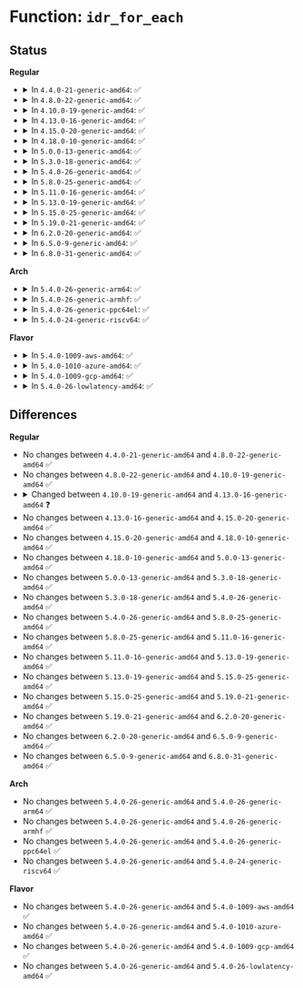 # Function: <code>idr_for_each</code>

## Status
<b>Regular</b>
<ul>
<li>
<details>
<summary>In <code>4.4.0-21-generic-amd64</code>: ✅</summary>

```c
int idr_for_each(struct idr * idp, int (*)(int, void *, void *) fn, void * data)
```

```json
{
  "name": "idr_for_each",
  "collision_type": "Unique Global",
  "inline_type": "No",
  "funcs": [
    {
      "addr": 18446744071582948288,
      "name": "idr_for_each",
      "external": true,
      "loc": "lib/idr.c:686",
      "file": "lib/idr.c",
      "inline": "seen, unknown",
      "caller_inline": [],
      "caller_func": [
        "fs/notify/inotify/inotify_fsnotify.c:inotify_free_group_priv",
        "ipc/shm.c:shm_destroy_orphaned",
        "lib/idr.c:idr_is_empty",
        "drivers/block/loop.c:loop_unregister_transfer",
        "drivers/block/loop.c:loop_exit",
        "drivers/scsi/sg.c:dev_seq_start",
        "net/core/net_namespace.c:rtnl_net_dumpid",
        "net/core/net_namespace.c:__peernet2id_alloc"
      ]
    }
  ],
  "symbols": [
    {
      "addr": 18446744071582948288,
      "name": "idr_for_each",
      "section": ".text",
      "bind": "STB_GLOBAL",
      "size": 259
    }
  ]
}
```
</details>
</li>
<li>
<details>
<summary>In <code>4.8.0-22-generic-amd64</code>: ✅</summary>

```c
int idr_for_each(struct idr * idp, int (*)(int, void *, void *) fn, void * data)
```

```json
{
  "name": "idr_for_each",
  "collision_type": "Unique Global",
  "inline_type": "No",
  "funcs": [
    {
      "addr": 18446744071583236000,
      "name": "idr_for_each",
      "external": true,
      "loc": "lib/idr.c:686",
      "file": "lib/idr.c",
      "inline": "seen, unknown",
      "caller_inline": [],
      "caller_func": [
        "fs/notify/inotify/inotify_fsnotify.c:inotify_free_group_priv",
        "ipc/shm.c:shm_destroy_orphaned",
        "lib/idr.c:idr_is_empty",
        "drivers/block/loop.c:loop_exit",
        "drivers/block/loop.c:loop_unregister_transfer",
        "drivers/scsi/sg.c:dev_seq_start",
        "net/core/net_namespace.c:rtnl_net_dumpid",
        "net/core/net_namespace.c:__peernet2id_alloc"
      ]
    }
  ],
  "symbols": [
    {
      "addr": 18446744071583236000,
      "name": "idr_for_each",
      "section": ".text",
      "bind": "STB_GLOBAL",
      "size": 263
    }
  ]
}
```
</details>
</li>
<li>
<details>
<summary>In <code>4.10.0-19-generic-amd64</code>: ✅</summary>

```c
int idr_for_each(struct idr * idp, int (*)(int, void *, void *) fn, void * data)
```

```json
{
  "name": "idr_for_each",
  "collision_type": "Unique Global",
  "inline_type": "No",
  "funcs": [
    {
      "addr": 18446744071583351248,
      "name": "idr_for_each",
      "external": true,
      "loc": "lib/idr.c:686",
      "file": "lib/idr.c",
      "inline": "seen, unknown",
      "caller_inline": [],
      "caller_func": [
        "fs/notify/inotify/inotify_fsnotify.c:inotify_free_group_priv",
        "ipc/shm.c:shm_destroy_orphaned",
        "lib/idr.c:idr_is_empty",
        "drivers/block/loop.c:loop_exit",
        "drivers/block/loop.c:loop_unregister_transfer",
        "drivers/scsi/sg.c:dev_seq_start",
        "net/core/net_namespace.c:rtnl_net_dumpid",
        "net/core/net_namespace.c:__peernet2id_alloc"
      ]
    }
  ],
  "symbols": [
    {
      "addr": 18446744071583351248,
      "name": "idr_for_each",
      "section": ".text",
      "bind": "STB_GLOBAL",
      "size": 261
    }
  ]
}
```
</details>
</li>
<li>
<details>
<summary>In <code>4.13.0-16-generic-amd64</code>: ✅</summary>

```c
int idr_for_each(const struct idr * idr, int (*)(int, void *, void *) fn, void * data)
```

```json
{
  "name": "idr_for_each",
  "collision_type": "Unique Global",
  "inline_type": "No",
  "funcs": [
    {
      "addr": 18446744071588203184,
      "name": "idr_for_each",
      "external": true,
      "loc": "lib/idr.c:97",
      "file": "lib/idr.c",
      "inline": "seen, unknown",
      "caller_inline": [],
      "caller_func": [
        "fs/notify/inotify/inotify_fsnotify.c:inotify_free_group_priv",
        "ipc/shm.c:shm_destroy_orphaned",
        "drivers/block/loop.c:loop_exit",
        "drivers/block/loop.c:loop_unregister_transfer",
        "drivers/scsi/sg.c:dev_seq_start",
        "net/core/net_namespace.c:rtnl_net_dumpid",
        "net/core/net_namespace.c:__peernet2id_alloc"
      ]
    }
  ],
  "symbols": [
    {
      "addr": 18446744071588203184,
      "name": "idr_for_each",
      "section": ".text",
      "bind": "STB_GLOBAL",
      "size": 215
    }
  ]
}
```
</details>
</li>
<li>
<details>
<summary>In <code>4.15.0-20-generic-amd64</code>: ✅</summary>

```c
int idr_for_each(const struct idr * idr, int (*)(int, void *, void *) fn, void * data)
```

```json
{
  "name": "idr_for_each",
  "collision_type": "Unique Global",
  "inline_type": "No",
  "funcs": [
    {
      "addr": 18446744071588752048,
      "name": "idr_for_each",
      "external": true,
      "loc": "lib/idr.c:84",
      "file": "lib/idr.c",
      "inline": "seen, unknown",
      "caller_inline": [],
      "caller_func": [
        "fs/notify/inotify/inotify_fsnotify.c:inotify_free_group_priv",
        "ipc/shm.c:shm_destroy_orphaned",
        "drivers/block/loop.c:loop_exit",
        "drivers/block/loop.c:loop_unregister_transfer",
        "drivers/scsi/sg.c:dev_seq_start",
        "net/core/net_namespace.c:rtnl_net_dumpid",
        "net/core/net_namespace.c:__peernet2id_alloc"
      ]
    }
  ],
  "symbols": [
    {
      "addr": 18446744071588752048,
      "name": "idr_for_each",
      "section": ".text",
      "bind": "STB_GLOBAL",
      "size": 217
    }
  ]
}
```
</details>
</li>
<li>
<details>
<summary>In <code>4.18.0-10-generic-amd64</code>: ✅</summary>

```c
int idr_for_each(const struct idr * idr, int (*)(int, void *, void *) fn, void * data)
```

```json
{
  "name": "idr_for_each",
  "collision_type": "Unique Global",
  "inline_type": "No",
  "funcs": [
    {
      "addr": 18446744071589130384,
      "name": "idr_for_each",
      "external": true,
      "loc": "lib/idr.c:198",
      "file": "lib/idr.c",
      "inline": "seen, unknown",
      "caller_inline": [],
      "caller_func": [
        "fs/notify/inotify/inotify_fsnotify.c:inotify_free_group_priv",
        "ipc/shm.c:shm_destroy_orphaned",
        "drivers/block/loop.c:loop_exit",
        "drivers/block/loop.c:loop_unregister_transfer",
        "drivers/scsi/sg.c:dev_seq_start",
        "net/core/net_namespace.c:rtnl_net_dumpid",
        "net/core/net_namespace.c:__peernet2id_alloc"
      ]
    }
  ],
  "symbols": [
    {
      "addr": 18446744071589130384,
      "name": "idr_for_each",
      "section": ".text",
      "bind": "STB_GLOBAL",
      "size": 251
    }
  ]
}
```
</details>
</li>
<li>
<details>
<summary>In <code>5.0.0-13-generic-amd64</code>: ✅</summary>

```c
int idr_for_each(const struct idr * idr, int (*)(int, void *, void *) fn, void * data)
```

```json
{
  "name": "idr_for_each",
  "collision_type": "Unique Global",
  "inline_type": "No",
  "funcs": [
    {
      "addr": 18446744071589364768,
      "name": "idr_for_each",
      "external": true,
      "loc": "lib/idr.c:194",
      "file": "lib/idr.c",
      "inline": "seen, unknown",
      "caller_inline": [],
      "caller_func": [
        "fs/notify/inotify/inotify_fsnotify.c:inotify_free_group_priv",
        "ipc/shm.c:shm_destroy_orphaned",
        "drivers/block/loop.c:loop_exit",
        "drivers/block/loop.c:loop_unregister_transfer",
        "drivers/scsi/sg.c:dev_seq_start",
        "net/core/net_namespace.c:rtnl_net_dumpid",
        "net/core/net_namespace.c:__peernet2id_alloc"
      ]
    }
  ],
  "symbols": [
    {
      "addr": 18446744071589364768,
      "name": "idr_for_each",
      "section": ".text",
      "bind": "STB_GLOBAL",
      "size": 198
    }
  ]
}
```
</details>
</li>
<li>
<details>
<summary>In <code>5.3.0-18-generic-amd64</code>: ✅</summary>

```c
int idr_for_each(const struct idr * idr, int (*)(int, void *, void *) fn, void * data)
```

```json
{
  "name": "idr_for_each",
  "collision_type": "Unique Global",
  "inline_type": "No",
  "funcs": [
    {
      "addr": 18446744071589821792,
      "name": "idr_for_each",
      "external": true,
      "loc": "lib/idr.c:195",
      "file": "lib/idr.c",
      "inline": "seen, unknown",
      "caller_inline": [],
      "caller_func": [
        "fs/notify/inotify/inotify_fsnotify.c:inotify_free_group_priv",
        "ipc/shm.c:shm_destroy_orphaned",
        "drivers/block/loop.c:loop_exit",
        "drivers/block/loop.c:loop_unregister_transfer",
        "drivers/scsi/sg.c:dev_seq_start",
        "net/core/net_namespace.c:rtnl_net_dumpid",
        "net/core/net_namespace.c:__peernet2id_alloc"
      ]
    }
  ],
  "symbols": [
    {
      "addr": 18446744071589821792,
      "name": "idr_for_each",
      "section": ".text",
      "bind": "STB_GLOBAL",
      "size": 203
    }
  ]
}
```
</details>
</li>
<li>
<details>
<summary>In <code>5.4.0-26-generic-amd64</code>: ✅</summary>

```c
int idr_for_each(const struct idr * idr, int (*)(int, void *, void *) fn, void * data)
```

```json
{
  "name": "idr_for_each",
  "collision_type": "Unique Global",
  "inline_type": "No",
  "funcs": [
    {
      "addr": 18446744071590048080,
      "name": "idr_for_each",
      "external": true,
      "loc": "lib/idr.c:195",
      "file": "lib/idr.c",
      "inline": "seen, unknown",
      "caller_inline": [],
      "caller_func": [
        "fs/notify/inotify/inotify_fsnotify.c:inotify_free_group_priv",
        "ipc/shm.c:shm_destroy_orphaned",
        "drivers/block/loop.c:loop_exit",
        "drivers/block/loop.c:loop_unregister_transfer",
        "drivers/scsi/sg.c:dev_seq_start",
        "net/core/net_namespace.c:rtnl_net_dumpid",
        "net/core/net_namespace.c:__peernet2id_alloc"
      ]
    }
  ],
  "symbols": [
    {
      "addr": 18446744071590048080,
      "name": "idr_for_each",
      "section": ".text",
      "bind": "STB_GLOBAL",
      "size": 203
    }
  ]
}
```
</details>
</li>
<li>
<details>
<summary>In <code>5.8.0-25-generic-amd64</code>: ✅</summary>

```c
int idr_for_each(const struct idr * idr, int (*)(int, void *, void *) fn, void * data)
```

```json
{
  "name": "idr_for_each",
  "collision_type": "Unique Global",
  "inline_type": "No",
  "funcs": [
    {
      "addr": 18446744071585042048,
      "name": "idr_for_each",
      "external": true,
      "loc": "lib/idr.c:195",
      "file": "lib/idr.c",
      "inline": "seen, unknown",
      "caller_inline": [],
      "caller_func": [
        "fs/notify/inotify/inotify_fsnotify.c:inotify_free_group_priv",
        "fs/io_uring.c:__io_uring_show_fdinfo",
        "fs/io_uring.c:io_ring_ctx_wait_and_kill",
        "fs/io_uring.c:io_ring_ctx_free",
        "ipc/shm.c:shm_destroy_orphaned",
        "drivers/block/loop.c:loop_exit",
        "drivers/block/loop.c:loop_unregister_transfer",
        "drivers/scsi/sg.c:dev_seq_start",
        "net/core/net_namespace.c:rtnl_net_dumpid",
        "net/core/net_namespace.c:rtnl_net_dumpid_one",
        "net/core/net_namespace.c:rtnl_net_getid",
        "net/core/net_namespace.c:rtnl_net_getid",
        "net/core/net_namespace.c:rtnl_net_newid",
        "net/core/net_namespace.c:unhash_nsid",
        "net/core/net_namespace.c:peernet_has_id",
        "net/core/net_namespace.c:peernet2id_alloc"
      ]
    }
  ],
  "symbols": [
    {
      "addr": 18446744071585042048,
      "name": "idr_for_each",
      "section": ".text",
      "bind": "STB_GLOBAL",
      "size": 203
    }
  ]
}
```
</details>
</li>
<li>
<details>
<summary>In <code>5.11.0-16-generic-amd64</code>: ✅</summary>

```c
int idr_for_each(const struct idr * idr, int (*)(int, void *, void *) fn, void * data)
```

```json
{
  "name": "idr_for_each",
  "collision_type": "Unique Global",
  "inline_type": "No",
  "funcs": [
    {
      "addr": 18446744071585193776,
      "name": "idr_for_each",
      "external": true,
      "loc": "lib/idr.c:195",
      "file": "lib/idr.c",
      "inline": "seen, unknown",
      "caller_inline": [],
      "caller_func": [
        "fs/notify/inotify/inotify_fsnotify.c:inotify_free_group_priv",
        "fs/io_uring.c:__io_uring_show_fdinfo",
        "fs/io_uring.c:io_ring_ctx_wait_and_kill",
        "fs/io_uring.c:io_ring_ctx_free",
        "ipc/shm.c:shm_destroy_orphaned",
        "drivers/block/loop.c:loop_exit",
        "drivers/block/loop.c:loop_unregister_transfer",
        "drivers/scsi/sg.c:dev_seq_start",
        "net/core/net_namespace.c:rtnl_net_dumpid",
        "net/core/net_namespace.c:rtnl_net_dumpid_one",
        "net/core/net_namespace.c:rtnl_net_getid",
        "net/core/net_namespace.c:rtnl_net_getid",
        "net/core/net_namespace.c:rtnl_net_newid",
        "net/core/net_namespace.c:unhash_nsid",
        "net/core/net_namespace.c:peernet_has_id",
        "net/core/net_namespace.c:peernet2id_alloc"
      ]
    }
  ],
  "symbols": [
    {
      "addr": 18446744071585193776,
      "name": "idr_for_each",
      "section": ".text",
      "bind": "STB_GLOBAL",
      "size": 203
    }
  ]
}
```
</details>
</li>
<li>
<details>
<summary>In <code>5.13.0-19-generic-amd64</code>: ✅</summary>

```c
int idr_for_each(const struct idr * idr, int (*)(int, void *, void *) fn, void * data)
```

```json
{
  "name": "idr_for_each",
  "collision_type": "Unique Global",
  "inline_type": "No",
  "funcs": [
    {
      "addr": 18446744071585076864,
      "name": "idr_for_each",
      "external": true,
      "loc": "lib/idr.c:195",
      "file": "lib/idr.c",
      "inline": "seen, unknown",
      "caller_inline": [],
      "caller_func": [
        "fs/notify/inotify/inotify_fsnotify.c:inotify_free_group_priv",
        "ipc/shm.c:shm_destroy_orphaned",
        "drivers/block/loop.c:loop_exit",
        "drivers/block/loop.c:loop_unregister_transfer",
        "drivers/scsi/sg.c:dev_seq_start",
        "net/core/net_namespace.c:rtnl_net_dumpid",
        "net/core/net_namespace.c:rtnl_net_dumpid_one",
        "net/core/net_namespace.c:rtnl_net_getid",
        "net/core/net_namespace.c:rtnl_net_getid",
        "net/core/net_namespace.c:rtnl_net_newid",
        "net/core/net_namespace.c:cleanup_net",
        "net/core/net_namespace.c:peernet_has_id",
        "net/core/net_namespace.c:peernet2id_alloc"
      ]
    }
  ],
  "symbols": [
    {
      "addr": 18446744071585076864,
      "name": "idr_for_each",
      "section": ".text",
      "bind": "STB_GLOBAL",
      "size": 203
    }
  ]
}
```
</details>
</li>
<li>
<details>
<summary>In <code>5.15.0-25-generic-amd64</code>: ✅</summary>

```c
int idr_for_each(const struct idr * idr, int (*)(int, void *, void *) fn, void * data)
```

```json
{
  "name": "idr_for_each",
  "collision_type": "Unique Global",
  "inline_type": "No",
  "funcs": [
    {
      "addr": 18446744071585523696,
      "name": "idr_for_each",
      "external": true,
      "loc": "lib/idr.c:195",
      "file": "lib/idr.c",
      "inline": "seen, unknown",
      "caller_inline": [],
      "caller_func": [
        "fs/notify/inotify/inotify_fsnotify.c:inotify_free_group_priv",
        "ipc/shm.c:shm_destroy_orphaned",
        "drivers/scsi/sg.c:dev_seq_start",
        "net/core/net_namespace.c:rtnl_net_dumpid",
        "net/core/net_namespace.c:rtnl_net_dumpid_one",
        "net/core/net_namespace.c:rtnl_net_getid",
        "net/core/net_namespace.c:rtnl_net_getid",
        "net/core/net_namespace.c:rtnl_net_newid",
        "net/core/net_namespace.c:cleanup_net",
        "net/core/net_namespace.c:peernet_has_id",
        "net/core/net_namespace.c:peernet2id_alloc"
      ]
    }
  ],
  "symbols": [
    {
      "addr": 18446744071585523696,
      "name": "idr_for_each",
      "section": ".text",
      "bind": "STB_GLOBAL",
      "size": 203
    }
  ]
}
```
</details>
</li>
<li>
<details>
<summary>In <code>5.19.0-21-generic-amd64</code>: ✅</summary>

```c
int idr_for_each(const struct idr * idr, int (*)(int, void *, void *) fn, void * data)
```

```json
{
  "name": "idr_for_each",
  "collision_type": "Unique Global",
  "inline_type": "No",
  "funcs": [
    {
      "addr": 18446744071586676768,
      "name": "idr_for_each",
      "external": true,
      "loc": "lib/idr.c:195",
      "file": "lib/idr.c",
      "inline": "seen, unknown",
      "caller_inline": [],
      "caller_func": [
        "fs/notify/inotify/inotify_fsnotify.c:inotify_free_group_priv",
        "ipc/shm.c:shm_destroy_orphaned",
        "drivers/scsi/sg.c:dev_seq_start",
        "net/core/net_namespace.c:rtnl_net_dumpid",
        "net/core/net_namespace.c:rtnl_net_dumpid_one",
        "net/core/net_namespace.c:rtnl_net_getid",
        "net/core/net_namespace.c:rtnl_net_getid",
        "net/core/net_namespace.c:rtnl_net_newid",
        "net/core/net_namespace.c:cleanup_net",
        "net/core/net_namespace.c:peernet_has_id",
        "net/core/net_namespace.c:peernet2id_alloc"
      ]
    }
  ],
  "symbols": [
    {
      "addr": 18446744071586676768,
      "name": "idr_for_each",
      "section": ".text",
      "bind": "STB_GLOBAL",
      "size": 234
    }
  ]
}
```
</details>
</li>
<li>
<details>
<summary>In <code>6.2.0-20-generic-amd64</code>: ✅</summary>

```c
int idr_for_each(const struct idr * idr, int (*)(int, void *, void *) fn, void * data)
```

```json
{
  "name": "idr_for_each",
  "collision_type": "Unique Global",
  "inline_type": "No",
  "funcs": [
    {
      "addr": 18446744071595756912,
      "name": "idr_for_each",
      "external": true,
      "loc": "lib/idr.c:195",
      "file": "lib/idr.c",
      "inline": "seen, unknown",
      "caller_inline": [],
      "caller_func": [
        "fs/notify/inotify/inotify_fsnotify.c:inotify_free_group_priv",
        "ipc/shm.c:shm_destroy_orphaned",
        "drivers/scsi/sg.c:dev_seq_start",
        "net/core/net_namespace.c:rtnl_net_dumpid",
        "net/core/net_namespace.c:rtnl_net_dumpid_one",
        "net/core/net_namespace.c:rtnl_net_getid",
        "net/core/net_namespace.c:rtnl_net_getid",
        "net/core/net_namespace.c:rtnl_net_newid",
        "net/core/net_namespace.c:cleanup_net",
        "net/core/net_namespace.c:peernet_has_id",
        "net/core/net_namespace.c:peernet2id_alloc"
      ]
    }
  ],
  "symbols": [
    {
      "addr": 18446744071595756912,
      "name": "idr_for_each",
      "section": ".text",
      "bind": "STB_GLOBAL",
      "size": 234
    }
  ]
}
```
</details>
</li>
<li>
<details>
<summary>In <code>6.5.0-9-generic-amd64</code>: ✅</summary>

```c
int idr_for_each(const struct idr * idr, int (*)(int, void *, void *) fn, void * data)
```

```json
{
  "name": "idr_for_each",
  "collision_type": "Unique Global",
  "inline_type": "No",
  "funcs": [
    {
      "addr": 18446744071596281232,
      "name": "idr_for_each",
      "external": true,
      "loc": "lib/idr.c:195",
      "file": "lib/idr.c",
      "inline": "seen, unknown",
      "caller_inline": [],
      "caller_func": [
        "fs/notify/inotify/inotify_fsnotify.c:inotify_free_group_priv",
        "ipc/shm.c:shm_destroy_orphaned",
        "drivers/scsi/sg.c:dev_seq_start",
        "net/core/net_namespace.c:rtnl_net_dumpid",
        "net/core/net_namespace.c:rtnl_net_dumpid_one",
        "net/core/net_namespace.c:rtnl_net_getid",
        "net/core/net_namespace.c:rtnl_net_getid",
        "net/core/net_namespace.c:rtnl_net_newid",
        "net/core/net_namespace.c:cleanup_net",
        "net/core/net_namespace.c:peernet_has_id",
        "net/core/net_namespace.c:peernet2id_alloc"
      ]
    }
  ],
  "symbols": [
    {
      "addr": 18446744071596281232,
      "name": "idr_for_each",
      "section": ".text",
      "bind": "STB_GLOBAL",
      "size": 234
    }
  ]
}
```
</details>
</li>
<li>
<details>
<summary>In <code>6.8.0-31-generic-amd64</code>: ✅</summary>

```c
int idr_for_each(const struct idr * idr, int (*)(int, void *, void *) fn, void * data)
```

```json
{
  "name": "idr_for_each",
  "collision_type": "Unique Global",
  "inline_type": "No",
  "funcs": [
    {
      "addr": 18446744071597165936,
      "name": "idr_for_each",
      "external": true,
      "loc": "lib/idr.c:195",
      "file": "lib/idr.c",
      "inline": "seen, unknown",
      "caller_inline": [],
      "caller_func": [
        "fs/notify/inotify/inotify_fsnotify.c:inotify_free_group_priv",
        "ipc/shm.c:shm_destroy_orphaned",
        "drivers/scsi/sg.c:dev_seq_start",
        "drivers/gpu/drm/drm_gem.c:drm_gem_release",
        "drivers/gpu/drm/drm_syncobj.c:drm_syncobj_release",
        "drivers/gpu/drm/drm_debugfs.c:drm_gem_name_info",
        "net/core/net_namespace.c:rtnl_net_dumpid",
        "net/core/net_namespace.c:rtnl_net_dumpid_one",
        "net/core/net_namespace.c:rtnl_net_getid",
        "net/core/net_namespace.c:rtnl_net_getid",
        "net/core/net_namespace.c:rtnl_net_newid",
        "net/core/net_namespace.c:cleanup_net",
        "net/core/net_namespace.c:peernet_has_id",
        "net/core/net_namespace.c:peernet2id_alloc"
      ]
    }
  ],
  "symbols": [
    {
      "addr": 18446744071597165936,
      "name": "idr_for_each",
      "section": ".text",
      "bind": "STB_GLOBAL",
      "size": 234
    }
  ]
}
```
</details>
</li>
</ul>
<b>Arch</b>
<ul>
<li>
<details>
<summary>In <code>5.4.0-26-generic-arm64</code>: ✅</summary>

```c
int idr_for_each(const struct idr * idr, int (*)(int, void *, void *) fn, void * data)
```

```json
{
  "name": "idr_for_each",
  "collision_type": "Unique Global",
  "inline_type": "No",
  "funcs": [
    {
      "addr": 18446603336503822744,
      "name": "idr_for_each",
      "external": true,
      "loc": "lib/idr.c:195",
      "file": "lib/idr.c",
      "inline": "seen, unknown",
      "caller_inline": [],
      "caller_func": [
        "fs/notify/inotify/inotify_fsnotify.c:inotify_free_group_priv",
        "ipc/shm.c:shm_destroy_orphaned",
        "drivers/block/loop.c:loop_exit",
        "drivers/block/loop.c:loop_unregister_transfer",
        "drivers/scsi/sg.c:dev_seq_start",
        "drivers/firmware/arm_scmi/driver.c:scmi_remove",
        "drivers/firmware/arm_scmi/driver.c:scmi_remove",
        "net/core/net_namespace.c:rtnl_net_dumpid",
        "net/core/net_namespace.c:__peernet2id_alloc"
      ]
    }
  ],
  "symbols": [
    {
      "addr": 18446603336503822744,
      "name": "idr_for_each",
      "section": ".text",
      "bind": "STB_GLOBAL",
      "size": 236
    }
  ]
}
```
</details>
</li>
<li>
<details>
<summary>In <code>5.4.0-26-generic-armhf</code>: ✅</summary>

```c
int idr_for_each(const struct idr * idr, int (*)(int, void *, void *) fn, void * data)
```

```json
{
  "name": "idr_for_each",
  "collision_type": "Unique Global",
  "inline_type": "No",
  "funcs": [
    {
      "addr": 3236444240,
      "name": "idr_for_each",
      "external": true,
      "loc": "lib/idr.c:195",
      "file": "lib/idr.c",
      "inline": "seen, unknown",
      "caller_inline": [],
      "caller_func": [
        "fs/notify/inotify/inotify_fsnotify.c:inotify_free_group_priv",
        "ipc/shm.c:shm_destroy_orphaned",
        "drivers/block/loop.c:loop_exit",
        "drivers/block/loop.c:loop_unregister_transfer",
        "drivers/scsi/sg.c:dev_seq_start",
        "drivers/firmware/arm_scmi/driver.c:scmi_remove",
        "drivers/firmware/arm_scmi/driver.c:scmi_remove",
        "net/core/net_namespace.c:rtnl_net_dumpid",
        "net/core/net_namespace.c:__peernet2id_alloc"
      ]
    }
  ],
  "symbols": [
    {
      "addr": 3236444240,
      "name": "idr_for_each",
      "section": ".text",
      "bind": "STB_GLOBAL",
      "size": 276
    }
  ]
}
```
</details>
</li>
<li>
<details>
<summary>In <code>5.4.0-26-generic-ppc64el</code>: ✅</summary>

```c
int idr_for_each(const struct idr * idr, int (*)(int, void *, void *) fn, void * data)
```

```json
{
  "name": "idr_for_each",
  "collision_type": "Unique Global",
  "inline_type": "No",
  "funcs": [
    {
      "addr": 13835058055297667584,
      "name": "idr_for_each",
      "external": true,
      "loc": "lib/idr.c:195",
      "file": "lib/idr.c",
      "inline": "seen, unknown",
      "caller_inline": [],
      "caller_func": [
        "fs/notify/inotify/inotify_fsnotify.c:inotify_free_group_priv",
        "ipc/shm.c:shm_destroy_orphaned",
        "drivers/block/loop.c:loop_exit",
        "drivers/block/loop.c:loop_unregister_transfer",
        "drivers/scsi/sg.c:dev_seq_start",
        "net/core/net_namespace.c:rtnl_net_dumpid",
        "net/core/net_namespace.c:__peernet2id_alloc"
      ]
    }
  ],
  "symbols": [
    {
      "addr": 13835058055297667584,
      "name": "idr_for_each",
      "section": ".text",
      "bind": "STB_GLOBAL",
      "size": 356
    }
  ]
}
```
</details>
</li>
<li>
<details>
<summary>In <code>5.4.0-24-generic-riscv64</code>: ✅</summary>

```c
int idr_for_each(const struct idr * idr, int (*)(int, void *, void *) fn, void * data)
```

```json
{
  "name": "idr_for_each",
  "collision_type": "Unique Global",
  "inline_type": "No",
  "funcs": [
    {
      "addr": 18446743936279718150,
      "name": "idr_for_each",
      "external": true,
      "loc": "lib/idr.c:195",
      "file": "lib/idr.c",
      "inline": "seen, unknown",
      "caller_inline": [],
      "caller_func": [
        "fs/notify/inotify/inotify_fsnotify.c:inotify_free_group_priv",
        "ipc/shm.c:shm_destroy_orphaned",
        "drivers/block/loop.c:loop_exit",
        "drivers/block/loop.c:loop_unregister_transfer",
        "drivers/scsi/sg.c:dev_seq_start",
        "net/core/net_namespace.c:rtnl_net_dumpid",
        "net/core/net_namespace.c:__peernet2id_alloc"
      ]
    }
  ],
  "symbols": [
    {
      "addr": 18446743936279718150,
      "name": "idr_for_each",
      "section": ".text",
      "bind": "STB_GLOBAL",
      "size": 152
    }
  ]
}
```
</details>
</li>
</ul>
<b>Flavor</b>
<ul>
<li>
<details>
<summary>In <code>5.4.0-1009-aws-amd64</code>: ✅</summary>

```c
int idr_for_each(const struct idr * idr, int (*)(int, void *, void *) fn, void * data)
```

```json
{
  "name": "idr_for_each",
  "collision_type": "Unique Global",
  "inline_type": "No",
  "funcs": [
    {
      "addr": 18446744071589650336,
      "name": "idr_for_each",
      "external": true,
      "loc": "lib/idr.c:195",
      "file": "lib/idr.c",
      "inline": "seen, unknown",
      "caller_inline": [],
      "caller_func": [
        "fs/notify/inotify/inotify_fsnotify.c:inotify_free_group_priv",
        "ipc/shm.c:shm_destroy_orphaned",
        "drivers/block/loop.c:loop_exit",
        "drivers/block/loop.c:loop_unregister_transfer",
        "drivers/scsi/sg.c:dev_seq_start",
        "net/core/net_namespace.c:rtnl_net_dumpid",
        "net/core/net_namespace.c:__peernet2id_alloc"
      ]
    }
  ],
  "symbols": [
    {
      "addr": 18446744071589650336,
      "name": "idr_for_each",
      "section": ".text",
      "bind": "STB_GLOBAL",
      "size": 203
    }
  ]
}
```
</details>
</li>
<li>
<details>
<summary>In <code>5.4.0-1010-azure-amd64</code>: ✅</summary>

```c
int idr_for_each(const struct idr * idr, int (*)(int, void *, void *) fn, void * data)
```

```json
{
  "name": "idr_for_each",
  "collision_type": "Unique Global",
  "inline_type": "No",
  "funcs": [
    {
      "addr": 18446744071589376144,
      "name": "idr_for_each",
      "external": true,
      "loc": "lib/idr.c:195",
      "file": "lib/idr.c",
      "inline": "seen, unknown",
      "caller_inline": [],
      "caller_func": [
        "fs/notify/inotify/inotify_fsnotify.c:inotify_free_group_priv",
        "ipc/shm.c:shm_destroy_orphaned",
        "drivers/block/loop.c:loop_exit",
        "drivers/block/loop.c:loop_unregister_transfer",
        "drivers/scsi/sg.c:dev_seq_start",
        "net/core/net_namespace.c:rtnl_net_dumpid",
        "net/core/net_namespace.c:__peernet2id_alloc"
      ]
    }
  ],
  "symbols": [
    {
      "addr": 18446744071589376144,
      "name": "idr_for_each",
      "section": ".text",
      "bind": "STB_GLOBAL",
      "size": 203
    }
  ]
}
```
</details>
</li>
<li>
<details>
<summary>In <code>5.4.0-1009-gcp-amd64</code>: ✅</summary>

```c
int idr_for_each(const struct idr * idr, int (*)(int, void *, void *) fn, void * data)
```

```json
{
  "name": "idr_for_each",
  "collision_type": "Unique Global",
  "inline_type": "No",
  "funcs": [
    {
      "addr": 18446744071590093712,
      "name": "idr_for_each",
      "external": true,
      "loc": "lib/idr.c:195",
      "file": "lib/idr.c",
      "inline": "seen, unknown",
      "caller_inline": [],
      "caller_func": [
        "fs/notify/inotify/inotify_fsnotify.c:inotify_free_group_priv",
        "ipc/shm.c:shm_destroy_orphaned",
        "drivers/block/loop.c:loop_exit",
        "drivers/block/loop.c:loop_unregister_transfer",
        "drivers/scsi/sg.c:dev_seq_start",
        "net/core/net_namespace.c:rtnl_net_dumpid",
        "net/core/net_namespace.c:__peernet2id_alloc"
      ]
    }
  ],
  "symbols": [
    {
      "addr": 18446744071590093712,
      "name": "idr_for_each",
      "section": ".text",
      "bind": "STB_GLOBAL",
      "size": 203
    }
  ]
}
```
</details>
</li>
<li>
<details>
<summary>In <code>5.4.0-26-lowlatency-amd64</code>: ✅</summary>

```c
int idr_for_each(const struct idr * idr, int (*)(int, void *, void *) fn, void * data)
```

```json
{
  "name": "idr_for_each",
  "collision_type": "Unique Global",
  "inline_type": "No",
  "funcs": [
    {
      "addr": 18446744071590143968,
      "name": "idr_for_each",
      "external": true,
      "loc": "lib/idr.c:195",
      "file": "lib/idr.c",
      "inline": "seen, unknown",
      "caller_inline": [],
      "caller_func": [
        "fs/notify/inotify/inotify_fsnotify.c:inotify_free_group_priv",
        "ipc/shm.c:shm_destroy_orphaned",
        "drivers/block/loop.c:loop_exit",
        "drivers/block/loop.c:loop_unregister_transfer",
        "drivers/scsi/sg.c:dev_seq_start",
        "net/core/net_namespace.c:rtnl_net_dumpid",
        "net/core/net_namespace.c:__peernet2id_alloc"
      ]
    }
  ],
  "symbols": [
    {
      "addr": 18446744071590143968,
      "name": "idr_for_each",
      "section": ".text",
      "bind": "STB_GLOBAL",
      "size": 203
    }
  ]
}
```
</details>
</li>
</ul>

## Differences
<b>Regular</b>
<ul>
<li>
No changes between <code>4.4.0-21-generic-amd64</code> and <code>4.8.0-22-generic-amd64</code> ✅
</li>
<li>
No changes between <code>4.8.0-22-generic-amd64</code> and <code>4.10.0-19-generic-amd64</code> ✅
</li>
<li>
<details>
<summary>Changed between <code>4.10.0-19-generic-amd64</code> and <code>4.13.0-16-generic-amd64</code> ❓</summary>
<ul>
<li>
<b>Param added. </b>
<code>const struct idr * idr</code>
</li>
<li>
<b>Param removed. </b>
<code>struct idr * idp</code>
</li>
</ul>
</details>
</li>
<li>
No changes between <code>4.13.0-16-generic-amd64</code> and <code>4.15.0-20-generic-amd64</code> ✅
</li>
<li>
No changes between <code>4.15.0-20-generic-amd64</code> and <code>4.18.0-10-generic-amd64</code> ✅
</li>
<li>
No changes between <code>4.18.0-10-generic-amd64</code> and <code>5.0.0-13-generic-amd64</code> ✅
</li>
<li>
No changes between <code>5.0.0-13-generic-amd64</code> and <code>5.3.0-18-generic-amd64</code> ✅
</li>
<li>
No changes between <code>5.3.0-18-generic-amd64</code> and <code>5.4.0-26-generic-amd64</code> ✅
</li>
<li>
No changes between <code>5.4.0-26-generic-amd64</code> and <code>5.8.0-25-generic-amd64</code> ✅
</li>
<li>
No changes between <code>5.8.0-25-generic-amd64</code> and <code>5.11.0-16-generic-amd64</code> ✅
</li>
<li>
No changes between <code>5.11.0-16-generic-amd64</code> and <code>5.13.0-19-generic-amd64</code> ✅
</li>
<li>
No changes between <code>5.13.0-19-generic-amd64</code> and <code>5.15.0-25-generic-amd64</code> ✅
</li>
<li>
No changes between <code>5.15.0-25-generic-amd64</code> and <code>5.19.0-21-generic-amd64</code> ✅
</li>
<li>
No changes between <code>5.19.0-21-generic-amd64</code> and <code>6.2.0-20-generic-amd64</code> ✅
</li>
<li>
No changes between <code>6.2.0-20-generic-amd64</code> and <code>6.5.0-9-generic-amd64</code> ✅
</li>
<li>
No changes between <code>6.5.0-9-generic-amd64</code> and <code>6.8.0-31-generic-amd64</code> ✅
</li>
</ul>
<b>Arch</b>
<ul>
<li>
No changes between <code>5.4.0-26-generic-amd64</code> and <code>5.4.0-26-generic-arm64</code> ✅
</li>
<li>
No changes between <code>5.4.0-26-generic-amd64</code> and <code>5.4.0-26-generic-armhf</code> ✅
</li>
<li>
No changes between <code>5.4.0-26-generic-amd64</code> and <code>5.4.0-26-generic-ppc64el</code> ✅
</li>
<li>
No changes between <code>5.4.0-26-generic-amd64</code> and <code>5.4.0-24-generic-riscv64</code> ✅
</li>
</ul>
<b>Flavor</b>
<ul>
<li>
No changes between <code>5.4.0-26-generic-amd64</code> and <code>5.4.0-1009-aws-amd64</code> ✅
</li>
<li>
No changes between <code>5.4.0-26-generic-amd64</code> and <code>5.4.0-1010-azure-amd64</code> ✅
</li>
<li>
No changes between <code>5.4.0-26-generic-amd64</code> and <code>5.4.0-1009-gcp-amd64</code> ✅
</li>
<li>
No changes between <code>5.4.0-26-generic-amd64</code> and <code>5.4.0-26-lowlatency-amd64</code> ✅
</li>
</ul>
